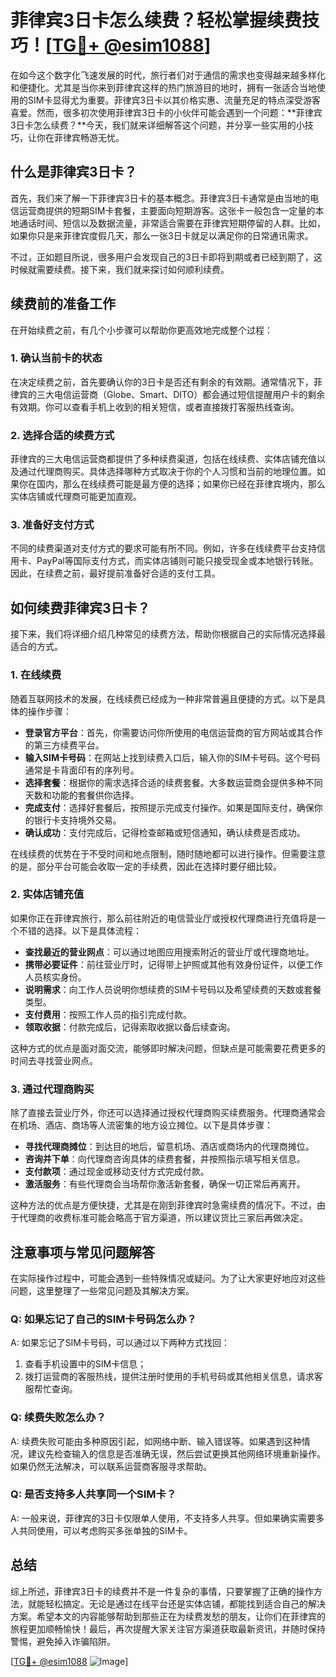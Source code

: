 # 菲律宾3日卡怎么续费？轻松掌握续费技巧！[[TG💪+ @esim1088](https://t.me/s/esim1088)]

在如今这个数字化飞速发展的时代，旅行者们对于通信的需求也变得越来越多样化和便捷化。尤其是当你来到菲律宾这样的热门旅游目的地时，拥有一张适合当地使用的SIM卡显得尤为重要。菲律宾3日卡以其价格实惠、流量充足的特点深受游客喜爱。然而，很多初次使用菲律宾3日卡的小伙伴可能会遇到一个问题：**菲律宾3日卡怎么续费？**今天，我们就来详细解答这个问题，并分享一些实用的小技巧，让你在菲律宾畅游无忧。

## 什么是菲律宾3日卡？

首先，我们来了解一下菲律宾3日卡的基本概念。菲律宾3日卡通常是由当地的电信运营商提供的短期SIM卡套餐，主要面向短期游客。这张卡一般包含一定量的本地通话时间、短信以及数据流量，非常适合需要在菲律宾短期停留的人群。比如，如果你只是来菲律宾度假几天，那么一张3日卡就足以满足你的日常通讯需求。

不过，正如题目所说，很多用户会发现自己的3日卡即将到期或者已经到期了，这时候就需要续费。接下来，我们就来探讨如何顺利续费。

## 续费前的准备工作

在开始续费之前，有几个小步骤可以帮助你更高效地完成整个过程：

### 1. 确认当前卡的状态

在决定续费之前，首先要确认你的3日卡是否还有剩余的有效期。通常情况下，菲律宾的三大电信运营商（Globe、Smart、DITO）都会通过短信提醒用户卡的剩余有效期。你可以查看手机上收到的相关短信，或者直接拨打客服热线查询。

### 2. 选择合适的续费方式

菲律宾的三大电信运营商都提供了多种续费渠道，包括在线续费、实体店铺充值以及通过代理商购买。具体选择哪种方式取决于你的个人习惯和当前的地理位置。如果你在国内，那么在线续费可能是最方便的选择；如果你已经在菲律宾境内，那么实体店铺或代理商可能更加直观。

### 3. 准备好支付方式

不同的续费渠道对支付方式的要求可能有所不同。例如，许多在线续费平台支持信用卡、PayPal等国际支付方式，而实体店铺则可能只接受现金或本地银行转账。因此，在续费之前，最好提前准备好合适的支付工具。

## 如何续费菲律宾3日卡？

接下来，我们将详细介绍几种常见的续费方法，帮助你根据自己的实际情况选择最适合的方式。

### 1. 在线续费

随着互联网技术的发展，在线续费已经成为一种非常普遍且便捷的方式。以下是具体的操作步骤：

- **登录官方平台**：首先，你需要访问你所使用的电信运营商的官方网站或其合作的第三方续费平台。
- **输入SIM卡号码**：在网站上找到续费入口后，输入你的SIM卡号码。这个号码通常是卡背面印有的序列号。
- **选择套餐**：根据你的需求选择合适的续费套餐。大多数运营商会提供多种不同天数和功能的套餐供你选择。
- **完成支付**：选择好套餐后，按照提示完成支付操作。如果是国际支付，确保你的银行卡支持境外交易。
- **确认成功**：支付完成后，记得检查邮箱或短信通知，确认续费是否成功。

在线续费的优势在于不受时间和地点限制，随时随地都可以进行操作。但需要注意的是，部分平台可能会收取一定的手续费，因此在选择时要仔细比较。

### 2. 实体店铺充值

如果你正在菲律宾旅行，那么前往附近的电信营业厅或授权代理商进行充值将是一个不错的选择。以下是具体流程：

- **查找最近的营业网点**：可以通过地图应用搜索附近的营业厅或代理商地址。
- **携带必要证件**：前往营业厅时，记得带上护照或其他有效身份证件，以便工作人员核实身份。
- **说明需求**：向工作人员说明你想续费的SIM卡号码以及希望续费的天数或套餐类型。
- **支付费用**：按照工作人员的指引完成付款。
- **领取收据**：付款完成后，记得索取收据以备后续查询。

这种方式的优点是面对面交流，能够即时解决问题，但缺点是可能需要花费更多的时间去寻找营业网点。

### 3. 通过代理商购买

除了直接去营业厅外，你还可以选择通过授权代理商购买续费服务。代理商通常会在机场、酒店、商场等人流密集的地方设立摊位。以下是具体步骤：

- **寻找代理商摊位**：到达目的地后，留意机场、酒店或商场内的代理商摊位。
- **咨询并下单**：向代理商咨询具体的续费套餐，并按照指示填写相关信息。
- **支付款项**：通过现金或移动支付方式完成付款。
- **激活服务**：有些代理商会当场帮你激活新套餐，确保一切正常后再离开。

这种方法的优点是方便快捷，尤其是在刚到菲律宾时急需续费的情况下。不过，由于代理商的收费标准可能会略高于官方渠道，所以建议货比三家后再做决定。

## 注意事项与常见问题解答

在实际操作过程中，可能会遇到一些特殊情况或疑问。为了让大家更好地应对这些问题，这里整理了一些常见问题及其解决方案。

### Q: 如果忘记了自己的SIM卡号码怎么办？

A: 如果忘记了SIM卡号码，可以通过以下两种方式找回：
1. 查看手机设置中的SIM卡信息；
2. 拨打运营商的客服热线，提供注册时使用的手机号码或其他相关信息，请求客服帮忙查询。

### Q: 续费失败怎么办？

A: 续费失败可能由多种原因引起，如网络中断、输入错误等。如果遇到这种情况，建议先检查输入的信息是否准确无误，然后尝试更换其他网络环境重新操作。如果仍然无法解决，可以联系运营商客服寻求帮助。

### Q: 是否支持多人共享同一个SIM卡？

A: 一般来说，菲律宾的3日卡仅限单人使用，不支持多人共享。但如果确实需要多人共同使用，可以考虑购买多张单独的SIM卡。

## 总结

综上所述，菲律宾3日卡的续费并不是一件复杂的事情，只要掌握了正确的操作方法，就能轻松搞定。无论是通过在线平台还是实体店铺，都能找到适合自己的解决方案。希望本文的内容能够帮助到那些正在为续费发愁的朋友，让你们在菲律宾的旅程更加顺畅愉快！最后，再次提醒大家关注官方渠道获取最新资讯，并随时保持警惕，避免掉入诈骗陷阱。

[[TG💪+ @esim1088](https://t.me/s/esim1088) ![Image](https://i.postimg.cc/4NQfJmqS/Snipaste-2025-05-13-00-14-12.png)]